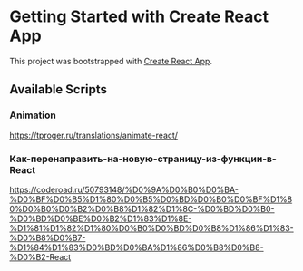 # Getting Started with Create React App

This project was bootstrapped with [Create React App](https://github.com/facebook/create-react-app).

## Available Scripts

### Animation
https://tproger.ru/translations/animate-react/

### Как-перенаправить-на-новую-страницу-из-функции-в-React
https://coderoad.ru/50793148/%D0%9A%D0%B0%D0%BA-%D0%BF%D0%B5%D1%80%D0%B5%D0%BD%D0%B0%D0%BF%D1%80%D0%B0%D0%B2%D0%B8%D1%82%D1%8C-%D0%BD%D0%B0-%D0%BD%D0%BE%D0%B2%D1%83%D1%8E-%D1%81%D1%82%D1%80%D0%B0%D0%BD%D0%B8%D1%86%D1%83-%D0%B8%D0%B7-%D1%84%D1%83%D0%BD%D0%BA%D1%86%D0%B8%D0%B8-%D0%B2-React